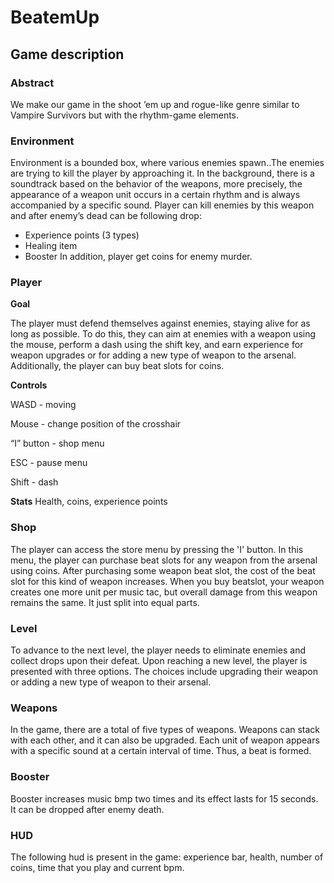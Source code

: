 # BeatemUp
## Game description
### Abstract
We make our game in the shoot ’em up and rogue-like genre similar to Vampire Survivors but with the rhythm-game elements.

### Environment
Environment is a bounded box, where various enemies spawn..The enemies are trying to kill the player by approaching it. In the background, there is a soundtrack based on the behavior of the weapons, more precisely, the appearance of a weapon unit occurs in a certain rhythm and is always accompanied by a specific sound. Player can kill enemies by this weapon and after enemy’s dead can be following drop:
- Experience points (3 types)
- Healing item
- Booster
In addition, player get coins for enemy murder. 

### Player
**Goal**

The player must defend themselves against enemies, staying alive for as long as possible. To do this, they can aim at enemies with a weapon using the mouse, perform a dash using the shift key, and earn experience for weapon upgrades or for adding a new type of weapon to the arsenal. Additionally, the player can buy beat slots for coins.

**Controls**

WASD -  moving 

Mouse - change position of the crosshair

“I” button - shop menu

ESC - pause menu

Shift - dash

**Stats**
Health, coins, experience points

### Shop
The player can access the store menu by pressing the 'I' button. In this menu, the player can purchase beat slots for any weapon from the arsenal using coins. After purchasing some weapon beat slot, the cost of the beat slot for this kind of weapon increases. When you buy beatslot, your weapon creates one more unit per music tac, but overall damage from this weapon remains the same. It just split into equal parts.

### Level
To advance to the next level, the player needs to eliminate enemies and collect drops upon their defeat. Upon reaching a new level, the player is presented with three options. The choices include upgrading their weapon or adding a new type of weapon to their arsenal.

### Weapons
In the game, there are a total of five types of weapons. Weapons can stack with each other, and it can also be upgraded. Each unit of weapon appears with a specific sound at a certain interval of time. Thus, a beat is formed.

### Booster
Booster increases music bmp two times and its effect lasts for 15 seconds. It can be dropped after enemy death.

### HUD
The following hud is present in the game: experience bar, health, number of coins, time that you play and current bpm.

